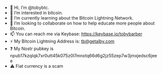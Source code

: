 - 👋 Hi, I’m @tobybtc.
- 👀 I’m interested in bitcoin.
- 🌱 I’m currently learning about the Bitcoin Lightning Network.
- 💞️ I’m looking to collaborate on how to help educate more people about Bitcoin.
- 📫 You can reach me via Keybase: https://keybase.io/tobybarber
- ⚡️ My Bitcoin Lightning Address is: tb@getalby.com
- ❓ My Nostr pubkey is npub17kzqlqk7xr0utt45k075z0l7mnxtq66d6g2jz55zep7w3jmxjedsc6jeee
- ⚠️ Fiat currency is a scam

<!---
tobybtc/tobybtc is a ✨ special ✨ repository because its `README.md` (this file) appears on your GitHub profile.
You can click the Preview link to take a look at your changes.
--->

